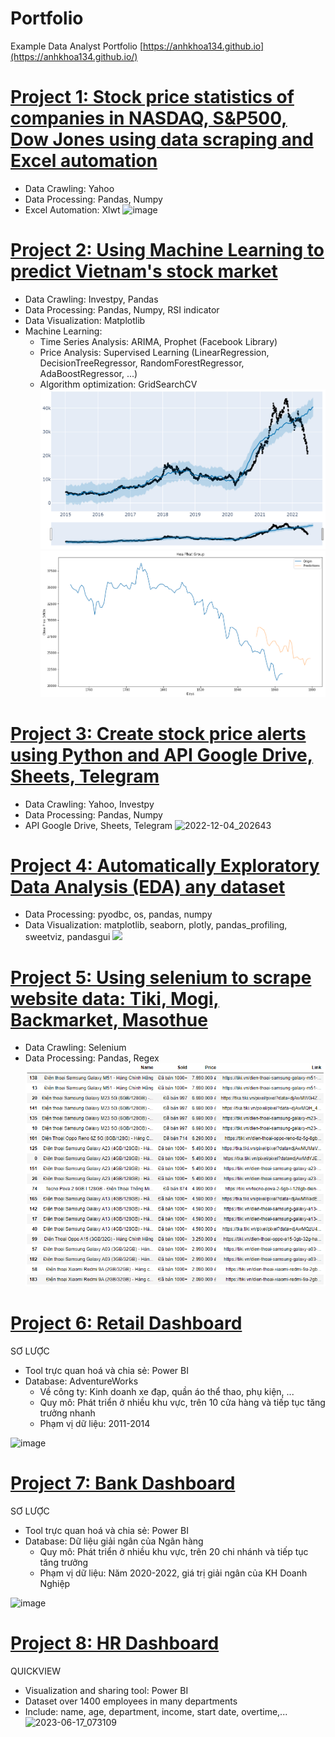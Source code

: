 
# Portfolio
Example Data Analyst Portfolio
[https://anhkhoa134.github.io](https://anhkhoa134.github.io/)


#
# [Project 1: Stock price statistics of companies in NASDAQ, S&P500, Dow Jones using data scraping and Excel automation](https://github.com/anhkhoa134/portfolio/tree/main/Project_1)
* Data Crawling: Yahoo
* Data Processing: Pandas, Numpy
* Excel Automation: Xlwt
![image](https://user-images.githubusercontent.com/108108639/215115100-77de0562-f668-4721-8c69-642121b4b3d5.png)

# [Project 2: Using Machine Learning to predict Vietnam's stock market](https://github.com/anhkhoa134/portfolio/blob/main/Project_2)
* Data Crawling: Investpy, Pandas
* Data Processing: Pandas, Numpy, RSI indicator
* Data Visualization: Matplotlib
* Machine Learning:
  * Time Series Analysis: ARIMA, Prophet (Facebook Library)
  * Price Analysis: Supervised Learning (LinearRegression, DecisionTreeRegressor, RandomForestRegressor, AdaBoostRegressor, ...)
  * Algorithm optimization: GridSearchCV
![Prophet Chart](https://raw.githubusercontent.com/anhkhoa134/portfolio/main/Project_1/images/2022-06-25_183113.png)
![Plot Chart](https://raw.githubusercontent.com/anhkhoa134/portfolio/main/Project_1/images/2022-06-25_211443.png)

#
# [Project 3: Create stock price alerts using Python and API Google Drive, Sheets, Telegram](https://github.com/anhkhoa134/portfolio/tree/main/Project_3)
* Data Crawling: Yahoo, Investpy
* Data Processing: Pandas, Numpy
* API Google Drive, Sheets, Telegram
![2022-12-04_202643](https://user-images.githubusercontent.com/108108639/215137534-5cb2e6c1-0c12-4bf0-82dd-80a58fb02d0c.png)

# 
# [Project 4: Automatically Exploratory Data Analysis (EDA) any dataset](https://github.com/anhkhoa134/portfolio/tree/main/Project_4)
* Data Processing: pyodbc, os, pandas, numpy
* Data Visualization: matplotlib, seaborn, plotly, pandas_profiling, sweetviz, pandasgui
![](https://github-production-user-asset-6210df.s3.amazonaws.com/108108639/258454229-57bc03dc-81c8-408d-a745-5851f5565100.png)

# 
# [Project 5: Using selenium to scrape website data: Tiki, Mogi, Backmarket, Masothue](https://github.com/anhkhoa134/portfolio/tree/main/Project_5)
* Data Crawling: Selenium
* Data Processing: Pandas, Regex
![](https://raw.githubusercontent.com/anhkhoa134/portfolio/main/Project_2/images/2022-06-30_004602.png)

#
# [Project 6: Retail Dashboard](https://github.com/anhkhoa134/portfolio/tree/main/Project_6)
SƠ LƯỢC
* Tool trực quan hoá và chia sẻ: Power BI
* Database: AdventureWorks
  * Về công ty: Kinh doanh xe đạp, quần áo thể thao, phụ kiện, ...
  * Quy mô: Phát triển ở nhiều khu vực, trên 10 cửa hàng và tiếp tục tăng trưởng nhanh
  * Phạm vị dữ liệu: 2011-2014

![image](https://github.com/anhkhoa134/portfolio/assets/108108639/7754243b-6983-4cda-92c3-66a823060edc)

#
# [Project 7: Bank Dashboard](https://github.com/anhkhoa134/portfolio/tree/main/Project_7)
SƠ LƯỢC
* Tool trực quan hoá và chia sẻ: Power BI
* Database: Dữ liệu giải ngân của Ngân hàng
  * Quy mô: Phát triển ở nhiều khu vực, trên 20 chi nhánh và tiếp tục tăng trưởng
  * Phạm vị dữ liệu: Năm 2020-2022, giá trị giải ngân của KH Doanh Nghiệp

![image](https://github.com/anhkhoa134/portfolio/assets/108108639/ea3bca45-d71d-4778-af90-62b0f9f1aa40)

# [Project 8: HR Dashboard](https://github.com/anhkhoa134/portfolio/tree/main/Project_8)
QUICKVIEW
* Visualization and sharing tool: Power BI
* Dataset over 1400 employees in many departments
* Include: name, age, department, income, start date, overtime,...
![2023-06-17_073109](https://github.com/anhkhoa134/portfolio/assets/108108639/0f3ac283-1968-4082-b06c-a4fca950e4b2)
